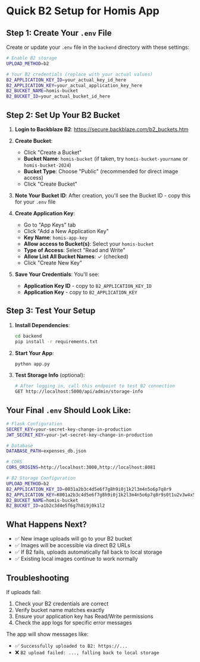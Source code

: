 # Quick B2 Setup for Homis App

## Step 1: Create Your `.env` File

Create or update your `.env` file in the `backend` directory with these settings:

```bash
# Enable B2 storage
UPLOAD_METHOD=b2

# Your B2 credentials (replace with your actual values)
B2_APPLICATION_KEY_ID=your_actual_key_id_here
B2_APPLICATION_KEY=your_actual_application_key_here
B2_BUCKET_NAME=homis-bucket
B2_BUCKET_ID=your_actual_bucket_id_here
```

## Step 2: Set Up Your B2 Bucket

1. **Login to Backblaze B2**: https://secure.backblaze.com/b2_buckets.htm

2. **Create Bucket**:
   - Click "Create a Bucket"
   - **Bucket Name**: `homis-bucket` (if taken, try `homis-bucket-yourname` or `homis-bucket-2024`)
   - **Bucket Type**: Choose "Public" (recommended for direct image access)
   - Click "Create Bucket"

3. **Note Your Bucket ID**: After creation, you'll see the Bucket ID - copy this for your `.env` file

4. **Create Application Key**:
   - Go to "App Keys" tab
   - Click "Add a New Application Key"
   - **Key Name**: `homis-app-key`
   - **Allow access to Bucket(s)**: Select your `homis-bucket`
   - **Type of Access**: Select "Read and Write"
   - **Allow List All Bucket Names**: ✓ (checked)
   - Click "Create New Key"

5. **Save Your Credentials**: You'll see:
   - **Application Key ID** - copy to `B2_APPLICATION_KEY_ID`
   - **Application Key** - copy to `B2_APPLICATION_KEY`

## Step 3: Test Your Setup

1. **Install Dependencies**:
   ```bash
   cd backend
   pip install -r requirements.txt
   ```

2. **Start Your App**:
   ```bash
   python app.py
   ```

3. **Test Storage Info** (optional):
   ```bash
   # After logging in, call this endpoint to test B2 connection
   GET http://localhost:5000/api/admin/storage-info
   ```

## Your Final `.env` Should Look Like:

```bash
# Flask Configuration
SECRET_KEY=your-secret-key-change-in-production
JWT_SECRET_KEY=your-jwt-secret-key-change-in-production

# Database
DATABASE_PATH=expenses_db.json

# CORS
CORS_ORIGINS=http://localhost:3000,http://localhost:8081

# B2 Storage Configuration
UPLOAD_METHOD=b2
B2_APPLICATION_KEY_ID=0031a2b3c4d5e6f7g8h9i0j1k2l3m4n5o6p7q8r9
B2_APPLICATION_KEY=K001a2b3c4d5e6f7g8h9i0j1k2l3m4n5o6p7q8r9s0t1u2v3w4x5y6z7
B2_BUCKET_NAME=homis-bucket
B2_BUCKET_ID=a1b2c3d4e5f6g7h8i9j0k1l2
```

## What Happens Next?

- ✅ New image uploads will go to your B2 bucket
- ✅ Images will be accessible via direct B2 URLs
- ✅ If B2 fails, uploads automatically fall back to local storage
- ✅ Existing local images continue to work normally

## Troubleshooting

If uploads fail:
1. Check your B2 credentials are correct
2. Verify bucket name matches exactly
3. Ensure your application key has Read/Write permissions
4. Check the app logs for specific error messages

The app will show messages like:
- ✅ `Successfully uploaded to B2: https://...`
- ❌ `B2 upload failed: ..., falling back to local storage`